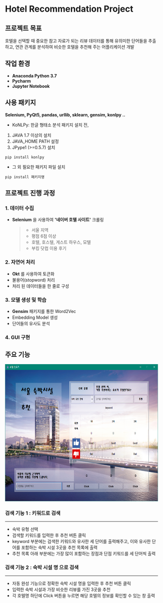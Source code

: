 # Hotel Recommendation Project

## 프로젝트 목표
호텔을 선택할 때 중요한 참고 자료가 되는 리뷰 데이터를 통해 유의미한 단어들을 추출하고, 연관 관계를 분석하여 비슷한 호텔을 추천해 주는 어플리케이션 개발

## 작업 환경
- **Anaconda Python 3.7**
- **Pycharm**
- **Jupyter Notebook**

## 사용 패키지
**Selenium, PyQt5, pandas, urllib, sklearn, gensim, konlpy ‥**

- KoNLPy: 한글 형태소 분석 패키지 설치 전,

1. JAVA 1.7 이상의 설치
2. JAVA_HOME PATH 설정
3. JPype1 (>=0.5.7) 설치
```
pip install konlpy
```
- 그 외 필요한 패키지 파일 설치
```
pip install 패키지명
```

## 프로젝트 진행 과정
### 1. 데이터 수집
- **Selenium** 을 사용하여 **'네이버 호텔 사이트'** 크롤링

  > - 서울 지역
  > - 평점 6점 이상
  > - 호텔, 호스텔, 게스트 하우스, 모텔
  > - 부킹 닷컴 이용 후기

### 2. 자연어 처리

- **Okt** 를 사용하여 토큰화
- 불용어(stopword) 처리
- 처리 된 데이터들을 한 줄로 구성

### 3. 모델 생성 및 학습

- **Gensim** 패키지를 통한 Word2Vec
- Embedding Model 생성
- 단어들의 유사도 분석

### 4. GUI 구현


## 주요 기능
<p align="center"><img src="/img/Screenshots/main.PNG" width="700px" height="450px"></>


### 검색 기능 1 : 키워드로 검색
-------------------------------
- 숙박 유형 선택
- 검색할 키워드를 입력한 후 추천 버튼 클릭
- keyword 부분에는 검색한 키워드와 유사한 세 단어를 출력해주고, 이와 유사한 단어를 포함하는 숙박 시설 3곳을 추천 목록에 출력
- 추천 목록 아래 부분에는 가장 많이 포함하는 장점과 단점 키워드를 세 단어씩 출력


### 검색 기능 2 : 숙박 시설 명 으로 검색
-------------------------------
- 자동 완성 기능으로 정확한 숙박 시설 명을 입력한 후 추천 버튼 클릭
- 입력한 숙박 시설과 가장 비슷한 리뷰를 가진 3곳을 추천
- 각 호텔명 하단에 Click 버튼을 누르면 해당 호텔의 정보를 확인할 수 있는 창 출력


